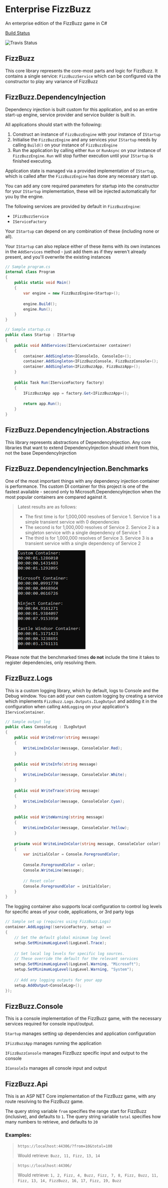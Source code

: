 # Enterprise FizzBuzz
An enterprise edition of the FizzBuzz game in C#

[Build Status](https://travis-ci.com/MarkSFrancis/EnterpriseFizzBuzz)

![Travis Status](https://travis-ci.com/MarkSFrancis/EnterpriseFizzBuzz.svg?branch=master)


## FizzBuzz

This core library represents the core-most parts and logic for FizzBuzz. It contains a single service: `FizzBuzzService` which can be configured via the constructor to play any variance of FizzBuzz

## FizzBuzz.DependencyInjection

Dependency injection is built custom for this application, and so an entire start-up engine, service provider and service builder is built in.

All applications should start with the following:
1. Construct an instance of `FizzBuzzEngine` with your instance of `IStartup`
1. Initialise the `FizzBuzzEngine` and any services your `IStartup` needs by calling `Build()` on your instance of `FizzBuzzEngine`
1. Run the application by calling either `Run` or `RunAsync` on your instance of `FizzBuzzEngine`. `Run` will stop further execution until your `IStartup` is finished executing.

Application state is managed via a provided implementation of `IStartup`, which is called after the `FizzBuzzEngine` has done any necessary start up.

You can add any core required parameters for startup into the constructor for your `IStartup` implementation, these will be injected automatically for you by the engine.

The following services are provided by default in `FizzBuzzEngine`:

* `IFizzBuzzService`
* `IServiceFactory`

Your `IStartup` can depend on any combination of these (including none or all).

Your `IStartup` can also replace either of these items with its own instances in the `AddServices` method - just add them as if they weren't already present, and you'll overwrite the existing instances

```cs
// Sample program.cs
internal class Program
{
    public static void Main()
    {
        var engine = new FizzBuzzEngine<Startup>();

        engine.Build();
        engine.Run();
    }
}
```

```cs
// Sample startup.cs
public class Startup : IStartup
{
    public void AddServices(IServiceContainer container)
    {
        container.AddSingleton<IConsoleIo, ConsoleIo>();
        container.AddSingleton<IFizzBuzzConsole, FizzBuzzConsole>();
        container.AddSingleton<IFizzBuzzApp, FizzBuzzApp>();
    }

    public Task Run(IServiceFactory factory)
    {
        IFizzBuzzApp app = factory.Get<IFizzBuzzApp>();

        return app.Run();
    }
}
```

## FizzBuzz.DependencyInjection.Abstractions

This library represents abstractions of DependencyInjection. Any core libraries that want to extend DependencyInjection should inherit from this, not the base DependencyInjection

## FizzBuzz.DependencyInjection.Benchmarks

One of the most important things with any dependency injection container is performance.
Ths custom DI container for this project is one of the fastest available - second only to Microsoft.DependencyInjection when the most popular containers are compared against it.

> Latest results are as follows:
> * The first time is for 1,000,000 resolves of Service 1. Service 1 is a simple transient service with 0 dependencies
> * The second is for 1,000,000 resolves of Service 2. Service 2 is a singleton service with a single dependency of Service 1
> * The third is for 1,000,000 resolves of Service 3. Service 3 is a transient service with a single dependency of Service 2
>
> ![Results](img/benchmarks.png)

Please note that the benchmarked times **do not** include the time it takes to register dependencies, only resolving them.

## FizzBuzz.Logs

This is a custom logging library, which by default, logs to Console and the Debug window. You can add your own custom logging by creating a service which implements `FizzBuzz.Logs.Outputs.ILogOutput` and adding it in the configuration when calling `AddLogging` on your application's `IServiceContainer`.

```cs
// Sample output log
public class ConsoleLog : ILogOutput
{
    public void WriteError(string message)
    {
        WriteLineInColor(message, ConsoleColor.Red);
    }

    public void WriteInfo(string message)
    {
        WriteLineInColor(message, ConsoleColor.White);
    }

    public void WriteTrace(string message)
    {
        WriteLineInColor(message, ConsoleColor.Cyan);
    }

    public void WriteWarning(string message)
    {
        WriteLineInColor(message, ConsoleColor.Yellow);
    }

    private void WriteLineInColor(string message, ConsoleColor color)
    {
        var initialColor = Console.ForegroundColor;

        Console.ForegroundColor = color;
        Console.WriteLine(message);

        // Reset color
        Console.ForegroundColor = initialColor;
    }
}
```

The logging container also supports local configuration to control log levels for specific areas of your code, applications, or 3rd party logs

```cs
// Sample set up (requires using FizzBuzz.Logs)
container.AddLogging((serviceFactory, setup) =>
{
    // Set the default global minimum log level
    setup.SetMinimumLogLevel(LogLevel.Trace);

    // Set local log levels for specific log sources.
    // These override the default for the relevant services
    setup.SetMinimumLogLevel(LogLevel.Warning, "Microsoft");
    setup.SetMinimumLogLevel(LogLevel.Warning, "System");

    // Add any logging outputs for your app
    setup.AddOutput<ConsoleLog>();
});
```

## FizzBuzz.Console

This is a console implementation of the FizzBuzz game, with the necessary services required for console input/output.

`Startup` manages setting up dependencies and application configuration

`IFizzBuzzApp` manages running the application

`IFizzBuzzConsole` manages FizzBuzz specific input and output to the console

`IConsoleIo` manages all console input and output

## FizzBuzz.Api

This is an ASP NET Core implementation of the FizzBuzz game, with any route resolving to the FizzBuzz game.

The query string variable `from` specifies the range start for FizzBuzz (inclusive), and defaults to `1`. The query string variable `total` specifies how many numbers to retrieve, and defaults to `20`

### Examples:

> `https://localhost:44306/?from=10&total=100`
>
> Would retrieve: `Buzz, 11, Fizz, 13, 14`

> `https://localhost:44306/`
>
> Would retrieve: `1, 2, Fizz, 4, Buzz, Fizz, 7, 8, Fizz, Buzz, 11, Fizz, 13, 14, FizzBuzz, 16, 17, Fizz, 19, Buzz`